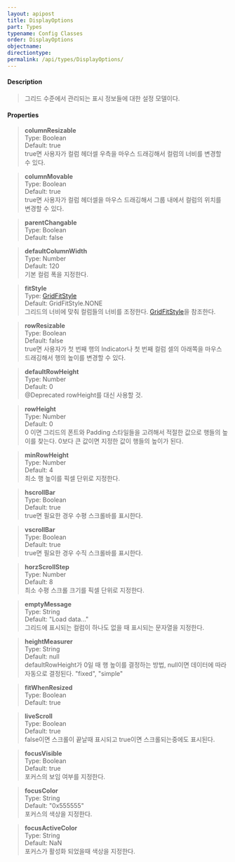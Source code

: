 ```yaml
---
layout: apipost
title: DisplayOptions
part: Types
typename: Config Classes
order: DisplayOptions
objectname: 
directiontype: 
permalink: /api/types/DisplayOptions/
---
```


#### Description

> 그리드 수준에서 관리되는 표시 정보들에 대한 설정 모델이다.

#### Properties

> **columnResizable**  
> Type: Boolean   
> Default: true      
> true면 사용자가 컬럼 헤더셀 우측을 마우스 드래깅해서 컬럼의 너비를 변경할 수 있다.  

> **columnMovable**    
> Type: Boolean     
> Default: true     
> true면 사용자가 컬럼 헤더셀을 마우스 드래깅해서 그룹 내에서 컬럼의 위치를 변경할 수 있다.    

> **parentChangable**    
> Type: Boolean     
> Default: false   

> **defaultColumnWidth**  
> Type: Number   
> Default: 120  
> 기본 컬럼 폭을 지정한다.  

> **fitStyle**  
> Type: [GridFitStyle](/api/types/GridFitStyle/)         
> Default: GridFitStyle.NONE   
> 그리드의 너비에 맞춰 컬럼들의 너비를 조정한다. [GridFitStyle](/api/types/GridFitStyle/)을 참조한다.   

> **rowResizable**   
> Type: Boolean   
> Default: false   
> true면 사용자가 첫 번째 행의 Indicator나 첫 번째 컬럼 셀의 아래쪽을 마우스 드래깅해서 행의 높이를 변경할 수 있다.    

> **defaultRowHeight**   
> Type: Number         
> Default: 0     
> @Deprecated rowHeight를 대신 사용할 것.  

> **rowHeight**   
> Type: Number         
> Default: 0     
> 0 이면 그리드의 폰트와 Padding 스타일들을 고려해서 적절한 값으로 행들의 높이를 찾는다. 0보다 큰 값이면 지정한 값이 행들의 높이가 된다.     

> **minRowHeight**   
> Type: Number         
> Default: 4     
> 최소 행 높이를 픽셀 단위로 지정한다.    

> **hscrollBar**  
> Type: Boolean   
> Default: true      
> true면 필요한 경우 수평 스크롤바를 표시한다.     

> **vscrollBar**  
> Type: Boolean   
> Default: true     
> true면 필요한 경우 수직 스크롤바를 표시한다.  

> **horzScrollStep**  
> Type: Number   
> Default: 8     
> 최소 수평 스크롤 크기를 픽셀 단위로 지정한다.       

> **emptyMessage**   
> Type: String  
> Default: "Load data..."     
> 그리드에 표시되는 컬럼이 하나도 없을 때 표시되는 문자열을 지정한다.   

> **heightMeasurer**   
> Type: String  
> Default: null  
> defaultRowHeight가 0일 때 행 높이를 결정하는 방법, null이면 데이터에 따라 자동으로 결정된다. "fixed", "simple"  

> **fitWhenResized**   
> Type: Boolean  
> Default: true  

> **liveScroll**   
> Type: Boolean  
> Default: true  
> false이면 스크롤이 끝날때 표시되고 true이면 스크롤되는중에도 표시된다.  

> **focusVisible**   
> Type: Boolean  
> Default: true  
> 포커스의 보임 여부를 지정한다.  

> **focusColor**   
> Type: String  
> Default: "0x555555"  
> 포커스의 색상을 지정한다.  

> **focusActiveColor**   
> Type: String  
> Default: NaN  
> 포커스가 활성화 되었을때 색상을 지정한다.  
